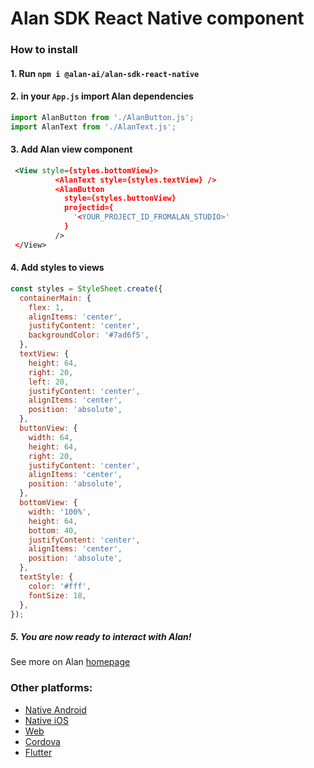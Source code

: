 # Alan SDK React Native component

### How to install

#### 1. Run `npm i @alan-ai/alan-sdk-react-native`

#### 2. in your `App.js` import Alan dependencies

```javascript 
import AlanButton from './AlanButton.js';
import AlanText from './AlanText.js';
```

#### 3. Add Alan view component

```xml
 <View style={styles.bottomView}>
          <AlanText style={styles.textView} />
          <AlanButton
            style={styles.buttonView}
            projectid={
              '<YOUR_PROJECT_ID_FROMALAN_STUDIO>'
            }
          />
 </View>
```

#### 4. Add styles to views

```javascript
const styles = StyleSheet.create({
  containerMain: {
    flex: 1,
    alignItems: 'center',
    justifyContent: 'center',
    backgroundColor: '#7ad6f5',
  },
  textView: {
    height: 64,
    right: 20,
    left: 20,
    justifyContent: 'center',
    alignItems: 'center',
    position: 'absolute',
  },
  buttonView: {
    width: 64,
    height: 64,
    right: 20,
    justifyContent: 'center',
    alignItems: 'center',
    position: 'absolute',
  },
  bottomView: {
    width: '100%',
    height: 64,
    bottom: 40,
    justifyContent: 'center',
    alignItems: 'center',
    position: 'absolute',
  },
  textStyle: {
    color: '#fff',
    fontSize: 18,
  },
});
```
##### 5. You are now ready to interact with Alan!
See more on Alan [homepage](https://alan.app/)


### Other platforms:
* [Native Android](https://github.com/alan-ai/alan-sdk-android)
* [Native iOS](https://github.com/alan-ai/alan-sdk-ios)
* [Web](https://github.com/alan-ai/alan-sdk-web)
* [Cordova](https://github.com/alan-ai/alan-sdk-cordova)
* [Flutter](https://pub.dev/packages/alan_voice)

